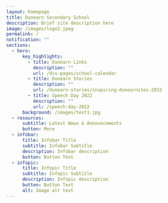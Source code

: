 ```yaml
---
layout: homepage
title: Dunearn Secondary School
description: Brief site description here
image: /images/logo2.jpeg
permalink: /
notification: ""
sections:
  - hero:
      key_highlights:
        - title: Dunearn Links
          description: ""
          url: /dss-pages/school-calendar
        - title: Dunearn Stories
          description: ""
          url: /dunearn-stories/inspiring-dunearnites-2015
        - title: Speech Day 2022
          description: ""
          url: /speech-day-2022
      background: /images/test1.jpg
  - resources:
      subtitle: Latest News & Announcements
      button: More
  - infobar:
      title: Infobar Title
      subtitle: Infobar Subtitle
      description: Infobar description
      button: Button Text
  - infopic:
      title: Infopic Title
      subtitle: Infopic Subtitle
      description: Infopic description
      button: Button Text
      alt: Image alt text
---
```

